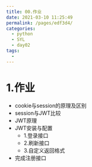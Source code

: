 ```yaml
---
title: 00.作业
date: 2021-03-10 11:25:49
permalink: /pages/edf3d4/
categories:
  - python
  - SYL
  - day02
tags:
  - 
---
```

# 1.作业

- cookie与session的原理及区别
- session与JWT比较
- JWT原理
- JWT安装与配置
  - 1.登录接口
  - 2.刷新接口
  - 3.自定义返回格式
- 完成注册接口





